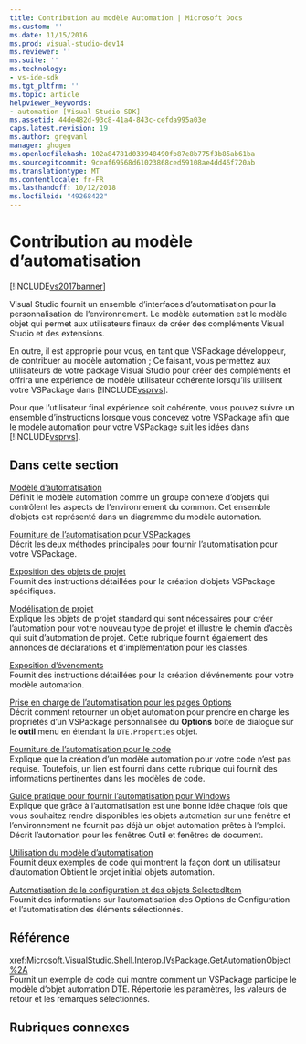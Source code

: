 ```yaml
---
title: Contribution au modèle Automation | Microsoft Docs
ms.custom: ''
ms.date: 11/15/2016
ms.prod: visual-studio-dev14
ms.reviewer: ''
ms.suite: ''
ms.technology:
- vs-ide-sdk
ms.tgt_pltfrm: ''
ms.topic: article
helpviewer_keywords:
- automation [Visual Studio SDK]
ms.assetid: 44de482d-93c8-41a4-843c-cefda995a03e
caps.latest.revision: 19
ms.author: gregvanl
manager: ghogen
ms.openlocfilehash: 102a84781d033948490fb87e8b775f3b85ab61ba
ms.sourcegitcommit: 9ceaf69568d61023868ced59108ae4dd46f720ab
ms.translationtype: MT
ms.contentlocale: fr-FR
ms.lasthandoff: 10/12/2018
ms.locfileid: "49268422"
---
```

# <a name="contributing-to-the-automation-model"></a>Contribution au modèle d’automatisation
[!INCLUDE[vs2017banner](../../includes/vs2017banner.md)]

Visual Studio fournit un ensemble d’interfaces d’automatisation pour la personnalisation de l’environnement. Le modèle automation est le modèle objet qui permet aux utilisateurs finaux de créer des compléments Visual Studio et des extensions.  
  
 En outre, il est approprié pour vous, en tant que VSPackage développeur, de contribuer au modèle automation ; Ce faisant, vous permettez aux utilisateurs de votre package Visual Studio pour créer des compléments et offrira une expérience de modèle utilisateur cohérente lorsqu’ils utilisent votre VSPackage dans [!INCLUDE[vsprvs](../../includes/vsprvs-md.md)].  
  
 Pour que l’utilisateur final expérience soit cohérente, vous pouvez suivre un ensemble d’instructions lorsque vous concevez votre VSPackage afin que le modèle automation pour votre VSPackage suit les idées dans [!INCLUDE[vsprvs](../../includes/vsprvs-md.md)].  
  
## <a name="in-this-section"></a>Dans cette section  
 [Modèle d’automatisation](../../extensibility/internals/automation-model-overview.md)  
 Définit le modèle automation comme un groupe connexe d’objets qui contrôlent les aspects de l’environnement du common. Cet ensemble d’objets est représenté dans un diagramme du modèle automation.  
  
 [Fourniture de l’automatisation pour VSPackages](../../extensibility/internals/providing-automation-for-vspackages.md)  
 Décrit les deux méthodes principales pour fournir l’automatisation pour votre VSPackage.  
  
 [Exposition des objets de projet](../../extensibility/internals/exposing-project-objects.md)  
 Fournit des instructions détaillées pour la création d’objets VSPackage spécifiques.  
  
 [Modélisation de projet](../../extensibility/internals/project-modeling.md)  
 Explique les objets de projet standard qui sont nécessaires pour créer l’automation pour votre nouveau type de projet et illustre le chemin d’accès qui suit d’automation de projet. Cette rubrique fournit également des annonces de déclarations et d’implémentation pour les classes.  
  
 [Exposition d’événements](../../extensibility/internals/exposing-events-in-the-visual-studio-sdk.md)  
 Fournit des instructions détaillées pour la création d’événements pour votre modèle automation.  
  
 [Prise en charge de l’automatisation pour les pages Options](../../extensibility/internals/automation-support-for-options-pages.md)  
 Décrit comment retourner un objet automation pour prendre en charge les propriétés d’un VSPackage personnalisée du **Options** boîte de dialogue sur le **outil** menu en étendant la `DTE.Properties` objet.  
  
 [Fourniture de l’automatisation pour le code](../../extensibility/internals/providing-automation-for-code.md)  
 Explique que la création d’un modèle automation pour votre code n’est pas requise. Toutefois, un lien est fourni dans cette rubrique qui fournit des informations pertinentes dans les modèles de code.  
  
 [Guide pratique pour fournir l’automatisation pour Windows](../../extensibility/internals/how-to-provide-automation-for-windows.md)  
 Explique que grâce à l’automatisation est une bonne idée chaque fois que vous souhaitez rendre disponibles les objets automation sur une fenêtre et l’environnement ne fournit pas déjà un objet automation prêtes à l’emploi. Décrit l’automation pour les fenêtres Outil et fenêtres de document.  
  
 [Utilisation du modèle d’automatisation](../../extensibility/internals/using-the-automation-model.md)  
 Fournit deux exemples de code qui montrent la façon dont un utilisateur d’automation Obtient le projet initial objets automation.  
  
 [Automatisation de la configuration et des objets SelectedItem](../../extensibility/internals/automation-for-configuration-and-selecteditem-objects.md)  
 Fournit des informations sur l’automatisation des Options de Configuration et l’automatisation des éléments sélectionnés.  
  
## <a name="reference"></a>Référence  
 <xref:Microsoft.VisualStudio.Shell.Interop.IVsPackage.GetAutomationObject%2A>  
 Fournit un exemple de code qui montre comment un VSPackage participe le modèle d’objet automation DTE. Répertorie les paramètres, les valeurs de retour et les remarques sélectionnés.  
  
## <a name="related-sections"></a>Rubriques connexes

